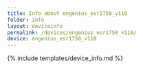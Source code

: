 ```yaml
---
title: Info about engenius_esr1750_v110
folder: info
layout: deviceinfo
permalink: /devices/engenius_esr1750_v110/
device: engenius_esr1750_v110
---
```

{% include templates/device_info.md %}

